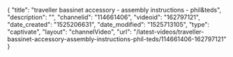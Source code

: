 {
    "title": "traveller  bassinet accessory - assembly instructions - phil&teds",
    "description": "",
    "channelid": "114661406",
    "videoid": "162797121",
    "date_created": "1525206631",
    "date_modified": "1525713105",
    "type": "captivate",
    "layout": "channelVideo",
    "url": "\/latest-videos\/traveller-bassinet-accessory-assembly-instructions-phil-teds\/114661406-162797121"
}